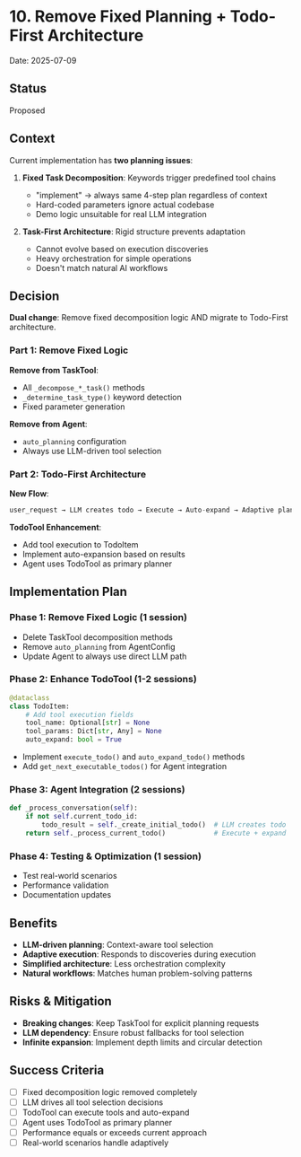 # 10. Remove Fixed Planning + Todo-First Architecture

Date: 2025-07-09

## Status

Proposed

## Context

Current implementation has **two planning issues**:

1. **Fixed Task Decomposition**: Keywords trigger predefined tool chains
   - "implement" → always same 4-step plan regardless of context
   - Hard-coded parameters ignore actual codebase
   - Demo logic unsuitable for real LLM integration

2. **Task-First Architecture**: Rigid structure prevents adaptation
   - Cannot evolve based on execution discoveries
   - Heavy orchestration for simple operations
   - Doesn't match natural AI workflows

## Decision

**Dual change**: Remove fixed decomposition logic AND migrate to Todo-First architecture.

### Part 1: Remove Fixed Logic

**Remove from TaskTool**:
- All `_decompose_*_task()` methods
- `_determine_task_type()` keyword detection
- Fixed parameter generation

**Remove from Agent**: 
- `auto_planning` configuration
- Always use LLM-driven tool selection

### Part 2: Todo-First Architecture

**New Flow**:
```python
user_request → LLM creates todo → Execute → Auto-expand → Adaptive planning
```

**TodoTool Enhancement**:
- Add tool execution to TodoItem
- Implement auto-expansion based on results
- Agent uses TodoTool as primary planner

## Implementation Plan

### Phase 1: Remove Fixed Logic (1 session)
- Delete TaskTool decomposition methods
- Remove `auto_planning` from AgentConfig
- Update Agent to always use direct LLM path

### Phase 2: Enhance TodoTool (1-2 sessions)
```python
@dataclass
class TodoItem:
    # Add tool execution fields
    tool_name: Optional[str] = None
    tool_params: Dict[str, Any] = None
    auto_expand: bool = True
```
- Implement `execute_todo()` and `auto_expand_todo()` methods
- Add `get_next_executable_todos()` for Agent integration

### Phase 3: Agent Integration (2 sessions)
```python
def _process_conversation(self):
    if not self.current_todo_id:
        todo_result = self._create_initial_todo()  # LLM creates todo
    return self._process_current_todo()            # Execute + expand
```

### Phase 4: Testing & Optimization (1 session)
- Test real-world scenarios
- Performance validation
- Documentation updates

## Benefits

- **LLM-driven planning**: Context-aware tool selection
- **Adaptive execution**: Responds to discoveries during execution
- **Simplified architecture**: Less orchestration complexity
- **Natural workflows**: Matches human problem-solving patterns

## Risks & Mitigation

- **Breaking changes**: Keep TaskTool for explicit planning requests
- **LLM dependency**: Ensure robust fallbacks for tool selection
- **Infinite expansion**: Implement depth limits and circular detection

## Success Criteria

- [ ] Fixed decomposition logic removed completely
- [ ] LLM drives all tool selection decisions
- [ ] TodoTool can execute tools and auto-expand
- [ ] Agent uses TodoTool as primary planner
- [ ] Performance equals or exceeds current approach
- [ ] Real-world scenarios handle adaptively